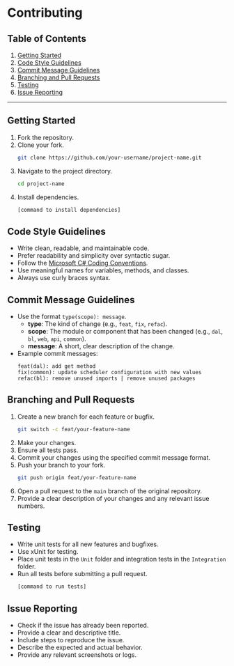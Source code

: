 # Contributing

## Table of Contents
1. [Getting Started](#getting-started)
2. [Code Style Guidelines](#code-style-guidelines)
3. [Commit Message Guidelines](#commit-message-guidelines)
4. [Branching and Pull Requests](#branching-and-pull-requests)
5. [Testing](#testing)
6. [Issue Reporting](#issue-reporting)

---

## Getting Started
1. Fork the repository.
2. Clone your fork.
    ```sh
    git clone https://github.com/your-username/project-name.git
    ```
3. Navigate to the project directory.
    ```sh
    cd project-name
    ```
4. Install dependencies.
    ```sh
    [command to install dependencies]
    ```

## Code Style Guidelines
- Write clean, readable, and maintainable code.
- Prefer readability and simplicity over syntactic sugar.
- Follow the [Microsoft C# Coding Conventions](https://docs.microsoft.com/en-us/dotnet/csharp/fundamentals/coding-style/coding-conventions).
- Use meaningful names for variables, methods, and classes.
- Always use curly braces syntax.

## Commit Message Guidelines
- Use the format `type(scope): message`.
    - **type**: The kind of change (e.g., `feat`, `fix`, `refac`).
    - **scope**: The module or component that has been changed (e.g., `dal`, `bl`, `web`, `api`, `common`).
    - **message**: A short, clear description of the change.
- Example commit messages:
    ```plaintext
    feat(dal): add get method
    fix(common): update scheduler configuration with new values 
    refac(bl): remove unused imports | remove unused packages
    ```

## Branching and Pull Requests
1. Create a new branch for each feature or bugfix.
    ```sh
    git switch -c feat/your-feature-name
    ```
2. Make your changes.
3. Ensure all tests pass.
4. Commit your changes using the specified commit message format.
5. Push your branch to your fork.
    ```sh
    git push origin feat/your-feature-name
    ```
6. Open a pull request to the `main` branch of the original repository.
7. Provide a clear description of your changes and any relevant issue numbers.

## Testing
- Write unit tests for all new features and bugfixes.
- Use xUnit for testing.
- Place unit tests in the `Unit` folder and integration tests in the `Integration` folder.
- Run all tests before submitting a pull request.
    ```sh
    [command to run tests]
    ```

## Issue Reporting
- Check if the issue has already been reported.
- Provide a clear and descriptive title.
- Include steps to reproduce the issue.
- Describe the expected and actual behavior.
- Provide any relevant screenshots or logs.
